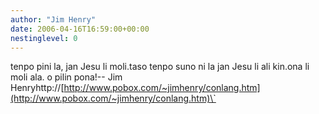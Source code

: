 ```yaml
---
author: "Jim Henry"
date: 2006-04-16T16:59:00+00:00
nestinglevel: 0
---
```

tenpo pini la, jan Jesu li moli.taso tenpo suno ni la jan Jesu li ali kin.ona li moli ala. o pilin pona!--
Jim Henryhttp://[http://www.pobox.com/~jimhenry/conlang.htm](http://www.pobox.com/~jimhenry/conlang.htm)\`